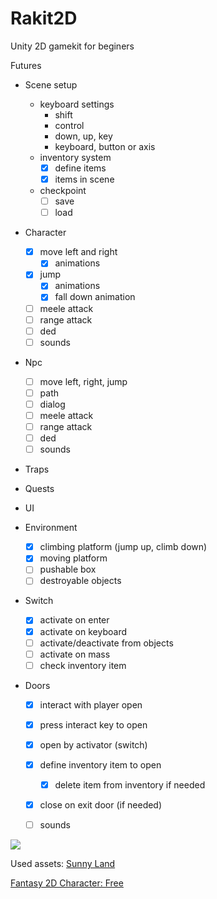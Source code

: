 # Rakit2D
Unity 2D gamekit for beginers

Futures

* Scene setup
  - keyboard settings
    - shift
    - control
    - down, up, key
    - keyboard, button or axis
  - inventory system
    - [x] define items
    - [x] items in scene
  - checkpoint
    - [ ] save
    - [ ] load
  
* Character
  - [x] move left and right
    - [x] animations
  - [x] jump
    - [x] animations
    - [x] fall down animation
  - [ ] meele attack
  - [ ] range attack
  - [ ] ded
  - [ ] sounds

* Npc
  - [ ] move left, right, jump 
  - [ ] path
  - [ ] dialog
  - [ ] meele attack
  - [ ] range attack
  - [ ] ded
  - [ ] sounds
  
* Traps

* Quests

* UI

* Environment
  - [x] climbing platform (jump up, climb down)
  - [x] moving platform
  - [ ] pushable box
  - [ ] destroyable objects
  
* Switch
  - [x] activate on enter
  - [x] activate on keyboard
  - [ ] activate/deactivate from objects
  - [ ] activate on mass
  - [ ] check inventory item  
  
* Doors
  - [x] interact with player open
  - [x] press interact key to open
  - [x] open by activator (switch)
  - [x] define inventory item to open
    - [x] delete item from inventory if needed
  - [x] close on exit door (if needed)
  - [ ] sounds


[![](http://img.youtube.com/vi/AQA1-tUi8NU/0.jpg)](http://www.youtube.com/watch?v=AQA1-tUi8NU "2D Ra Gamekit")

Used assets:
[Sunny Land](https://assetstore.unity.com/packages/2d/characters/sunny-land-103349)



[Fantasy 2D Character: Free](https://assetstore.unity.com/packages/2d/characters/fantasy-2d-character-free-110506)
